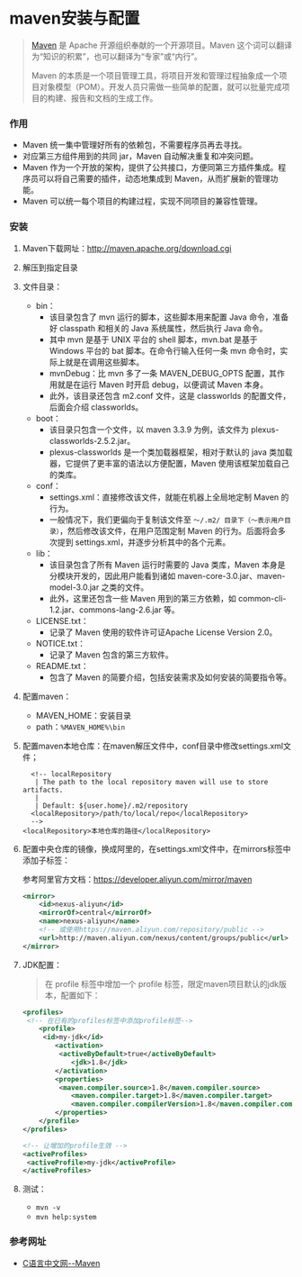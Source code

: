 # maven安装与配置

> [Maven](http://c.biancheng.net/maven/) 是 Apache 开源组织奉献的一个开源项目。Maven 这个词可以翻译为“知识的积累”，也可以翻译为“专家”或“内行”。
>
> Maven 的本质是一个项目管理工具，将项目开发和管理过程抽象成一个项目对象模型（POM）。开发人员只需做一些简单的配置，就可以批量完成项目的构建、报告和文档的生成工作。

### 作用

- Maven 统一集中管理好所有的依赖包，不需要程序员再去寻找。
- 对应第三方组件用到的共同 jar，Maven 自动解决重复和冲突问题。
- Maven 作为一个开放的架构，提供了公共接口，方便同第三方插件集成。程序员可以将自己需要的插件，动态地集成到 Maven，从而扩展新的管理功能。
- Maven 可以统一每个项目的构建过程，实现不同项目的兼容性管理。

### 安装

1. Maven下载网址：http://maven.apache.org/download.cgi

2. 解压到指定目录

3. 文件目录：

   - bin：
     - 该目录包含了 mvn 运行的脚本，这些脚本用来配置 Java 命令，准备好 classpath 和相关的 Java 系统属性，然后执行 Java 命令。
     - 其中 mvn 是基于 UNIX 平台的 shell 脚本，mvn.bat 是基于 Windows 平台的 bat 脚本。在命令行输入任何一条 mvn 命令时，实际上就是在调用这些脚本。
     - mvnDebug：比 mvn 多了一条 MAVEN_DEBUG_OPTS 配置，其作用就是在运行 Maven 时开启 debug，以便调试 Maven 本身。
     - 此外，该目录还包含 m2.conf 文件，这是 classworlds 的配置文件，后面会介绍 classworlds。
   - boot：
     - 该目录只包含一个文件，以 maven 3.3.9 为例，该文件为 plexus-classworlds-2.5.2.jar。
     - plexus-classworlds 是一个类加载器框架，相对于默认的 java 类加载器，它提供了更丰富的语法以方便配置，Maven 使用该框架加载自己的类库。
   - conf：
     - settings.xml：直接修改该文件，就能在机器上全局地定制 Maven 的行为。
     - 一般情况下，我们更偏向于复制该文件至 `～/.m2/ 目录下（～表示用户目录）`，然后修改该文件，在用户范围定制 Maven 的行为。后面将会多次提到 settings.xml，并逐步分析其中的各个元素。
   - lib：
     - 该目录包含了所有 Maven 运行时需要的 Java 类库，Maven 本身是分模块开发的，因此用户能看到诸如 maven-core-3.0.jar、maven-model-3.0.jar 之类的文件。
     - 此外，这里还包含一些 Maven 用到的第三方依赖，如 common-cli-1.2.jar、commons-lang-2.6.jar 等。
   - LICENSE.txt：
     - 记录了 Maven 使用的软件许可证Apache License Version 2.0。
   - NOTICE.txt：
     - 记录了 Maven 包含的第三方软件。
   - README.txt：
     - 包含了 Maven 的简要介绍，包括安装需求及如何安装的简要指令等。

4. 配置maven：

   - MAVEN_HOME：安装目录
   - path：`%MAVEN_HOME%\bin`

5. 配置maven本地仓库：在maven解压文件中，conf目录中修改settings.xml文件；

   ```
     <!-- localRepository
      | The path to the local repository maven will use to store artifacts.
      |
      | Default: ${user.home}/.m2/repository
     <localRepository>/path/to/local/repo</localRepository>
     -->
   <localRepository>本地仓库的路径</localRepository>
   ```

6. 配置中央仓库的镜像，换成阿里的，在settings.xml文件中，在mirrors标签中添加子标签：

   参考阿里官方文档：https://developer.aliyun.com/mirror/maven

   ```xml
   <mirror>
       <id>nexus-aliyun</id>
       <mirrorOf>central</mirrorOf>
       <name>nexus-aliyun</name>
       <!-- 或使用https://maven.aliyun.com/repository/public -->
       <url>http://maven.aliyun.com/nexus/content/groups/public</url>
   </mirror>
   ```

7. JDK配置：

   > 在 profile 标签中增加一个 profile 标签，限定maven项目默认的jdk版本，配置如下：

   ```xml
   <profiles>
   	<!-- 在已有的profiles标签中添加profile标签-->
       <profile>
       	<id>my-jdk</id>
           <activation>
           	<activeByDefault>true</activeByDefault>
               <jdk>1.8</jdk>
           </activation>
           <properties>
           	<maven.compiler.source>1.8</maven.compiler.source>
               <maven.compiler.target>1.8</maven.compiler.target>
               <maven.compiler.compilerVersion>1.8</maven.compiler.compilerVersion>
           </properties>
       </profile>
   </profiles>
   
   <!-- 让增加的profile生效 -->
   <activeProfiles>
   	<activeProfile>my-jdk</activeProfile>
   </activeProfiles>
   ```

8. 测试：

   - `mvn -v`
   - `mvn help:system`

### 参考网址

- [C语言中文网--Maven](http://c.biancheng.net/view/5001.html)